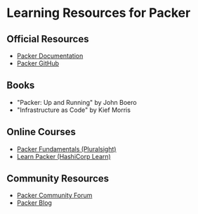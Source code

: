# Learning Resources for Packer

## Official Resources
- [Packer Documentation](https://www.packer.io/docs/)
- [Packer GitHub](https://github.com/hashicorp/packer)

## Books
- "Packer: Up and Running" by John Boero
- "Infrastructure as Code" by Kief Morris

## Online Courses
- [Packer Fundamentals (Pluralsight)](https://www.pluralsight.com/courses/packer-fundamentals)
- [Learn Packer (HashiCorp Learn)](https://learn.hashicorp.com/packer)

## Community Resources
- [Packer Community Forum](https://discuss.hashicorp.com/c/packer/29)
- [Packer Blog](https://www.hashicorp.com/blog/category/packer)
